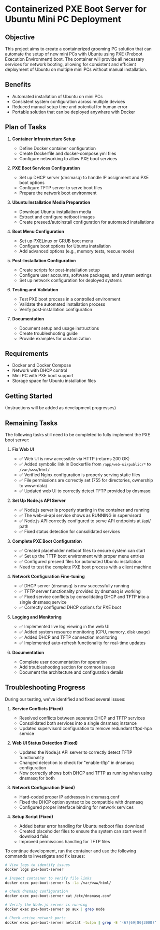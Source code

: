 # Containerized PXE Boot Server for Ubuntu Mini PC Deployment

## Objective

This project aims to create a containerized grooming PC solution that can automate the setup of new mini PCs with Ubuntu using PXE (Preboot Execution Environment) boot. The container will provide all necessary services for network booting, allowing for consistent and efficient deployment of Ubuntu on multiple mini PCs without manual installation.

## Benefits

- Automated installation of Ubuntu on mini PCs
- Consistent system configuration across multiple devices
- Reduced manual setup time and potential for human error
- Portable solution that can be deployed anywhere with Docker

## Plan of Tasks

1. **Container Infrastructure Setup**
   - Define Docker container configuration
   - Create Dockerfile and docker-compose.yml files
   - Configure networking to allow PXE boot services

2. **PXE Boot Services Configuration**
   - Set up DHCP server (dnsmasq) to handle IP assignment and PXE boot options
   - Configure TFTP server to serve boot files
   - Prepare the network boot environment

3. **Ubuntu Installation Media Preparation**
   - Download Ubuntu installation media
   - Extract and configure netboot images
   - Create preseed/autoinstall configuration for automated installations

4. **Boot Menu Configuration**
   - Set up PXELinux or GRUB boot menu
   - Configure boot options for Ubuntu installation
   - Add advanced options (e.g., memory tests, rescue mode)

5. **Post-Installation Configuration**
   - Create scripts for post-installation setup
   - Configure user accounts, software packages, and system settings
   - Set up network configuration for deployed systems

6. **Testing and Validation**
   - Test PXE boot process in a controlled environment
   - Validate the automated installation process
   - Verify post-installation configuration

7. **Documentation**
   - Document setup and usage instructions
   - Create troubleshooting guide
   - Provide examples for customization

## Requirements

- Docker and Docker Compose
- Network with DHCP control
- Mini PC with PXE boot support
- Storage space for Ubuntu installation files

## Getting Started

(Instructions will be added as development progresses)

## Remaining Tasks

The following tasks still need to be completed to fully implement the PXE boot server:

1. **Fix Web UI**
   - ✅ Web UI is now accessible via HTTP (returns 200 OK)
   - ✅ Added symbolic link in Dockerfile from `/app/web-ui/public/*` to `/var/www/html/`
   - ✅ Verified Nginx configuration is properly serving static files
   - ✅ File permissions are correctly set (755 for directories, ownership to www-data)
   - ✅ Updated web UI to correctly detect TFTP provided by dnsmasq

2. **Set Up Node.js API Server**
   - ✅ Node.js server is properly starting in the container and running
   - ✅ The web-ui-api service shows as RUNNING in supervisord
   - ✅ Node.js API correctly configured to serve API endpoints at /api/ path
   - ✅ Fixed status detection for consolidated services

3. **Complete PXE Boot Configuration**
   - ✅ Created placeholder netboot files to ensure system can start
   - ✅ Set up the TFTP boot environment with proper menu entries
   - ✅ Configured preseed files for automated Ubuntu installation
   - Need to test the complete PXE boot process with a client machine

4. **Network Configuration Fine-tuning**
   - ✅ DHCP server (dnsmasq) is now successfully running
   - ✅ TFTP server functionality provided by dnsmasq is working
   - ✅ Fixed service conflicts by consolidating DHCP and TFTP into a single dnsmasq service
   - ✅ Correctly configured DHCP options for PXE boot

5. **Logging and Monitoring**
   - ✅ Implemented live log viewing in the web UI
   - ✅ Added system resource monitoring (CPU, memory, disk usage)
   - ✅ Added DHCP and TFTP connection monitoring
   - ✅ Implemented auto-refresh functionality for real-time updates

6. **Documentation**
   - Complete user documentation for operation
   - Add troubleshooting section for common issues
   - Document the architecture and configuration details

## Troubleshooting Progress

During our testing, we've identified and fixed several issues:

1. **Service Conflicts (Fixed)** 
   - Resolved conflicts between separate DHCP and TFTP services
   - Consolidated both services into a single dnsmasq instance
   - Updated supervisord configuration to remove redundant tftpd-hpa service

2. **Web UI Status Detection (Fixed)**
   - Updated the Node.js API server to correctly detect TFTP functionality
   - Changed detection to check for "enable-tftp" in dnsmasq configuration
   - Now correctly shows both DHCP and TFTP as running when using dnsmasq for both

3. **Network Configuration (Fixed)**
   - Hard-coded proper IP addresses in dnsmasq.conf
   - Fixed the DHCP option syntax to be compatible with dnsmasq
   - Configured proper interface binding for network services

4. **Setup Script (Fixed)**
   - Added better error handling for Ubuntu netboot files download
   - Created placeholder files to ensure the system can start even if download fails
   - Improved permissions handling for TFTP files

To continue development, run the container and use the following commands to investigate and fix issues:

```bash
# View logs to identify issues
docker logs pxe-boot-server

# Inspect container to verify file links
docker exec pxe-boot-server ls -la /var/www/html/

# Check dnsmasq configuration
docker exec pxe-boot-server cat /etc/dnsmasq.conf

# Verify the Node.js server is running
docker exec pxe-boot-server ps aux | grep node

# Check active network ports
docker exec pxe-boot-server netstat -tulpn | grep -E '(67|69|80|3000)'
```